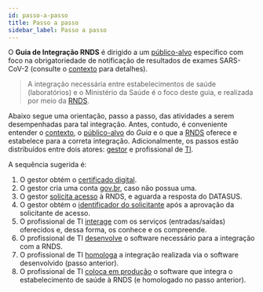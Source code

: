 ```yaml
---
id: passo-a-passo
title: Passo a passo 
sidebar_label: Passo a passo
---
```


O **Guia de Integração RNDS** é dirigido a um [público-alvo](./publico-alvo) específico com foco na obrigatoriedade de 
notificação de resultados de exames SARS-CoV-2 (consulte o [contexto](./contexto) para detalhes).

>A integração necessária entre estabelecimentos de saúde (laboratórios) e o Ministério da Saúde é o foco deste guia, e realizada por meio da [RNDS](../rnds/rnds).

Abaixo segue uma orientação, passo a passo, das atividades a serem desempenhadas para tal integração. Antes, contudo, é conveniente entender o [contexto](./contexto), o [público-alvo](./publico-alvo) do _Guia_ e o que a [RNDS](../rnds/rnds) oferece e estabelece para a correta integração. Adicionalmente, os passos estão distribuídos entre dois atores: [gestor](./gestor) e profissional de 
[TI](./ti). 

A sequência sugerida é:
1. O gestor obtém o [certificado digital](./certificado).
1. O gestor cria uma conta [gov.br](https://www.gov.br/pt-br/servicos/criar-sua-conta-meu-gov.br), caso não possua uma.
1. O gestor [solicita acesso](./portal) à RNDS, e aguarda a resposta do DATASUS. 
1. O gestor obtém o [identificador do solicitante](./identificador) após a aprovação da solicitante de acesso.
1. O profissional de TI [interage](./postman) com os serviços (entradas/saídas) oferecidos e, dessa forma, os conhece e os compreende.
1. O profissional de TI [desenvolve](./si) o software necessário para a integração com a RNDS.
1. O profissional de TI [homologa](./homologar) a integração realizada via o software desenvolvido (passo anterior).
1. O profissional de TI [coloca em produção](./producao) o software que integra o estabelecimento de saúde à RNDS (e homologado no passo anterior).

